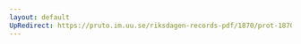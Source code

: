 ```yaml
---
layout: default
UpRedirect: https://pruto.im.uu.se/riksdagen-records-pdf/1870/prot-1870--fk--124/prot-1870--fk--124_003.pdf
---
```

